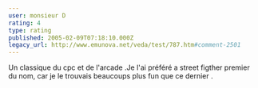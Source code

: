 ```yaml
---
user: monsieur D
rating: 4
type: rating
published: 2005-02-09T07:18:10.000Z
legacy_url: http://www.emunova.net/veda/test/787.htm#comment-2501
---
```

Un classique du cpc et de l'arcade .Je l'ai préféré a street figther premier du nom, car je le trouvais beaucoups plus fun que ce dernier .